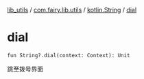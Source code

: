 [lib_utils](../../index.md) / [com.fairy.lib.utils](../index.md) / [kotlin.String](index.md) / [dial](./dial.md)

# dial

`fun String?.dial(context: Context): Unit`

跳至拨号界面

